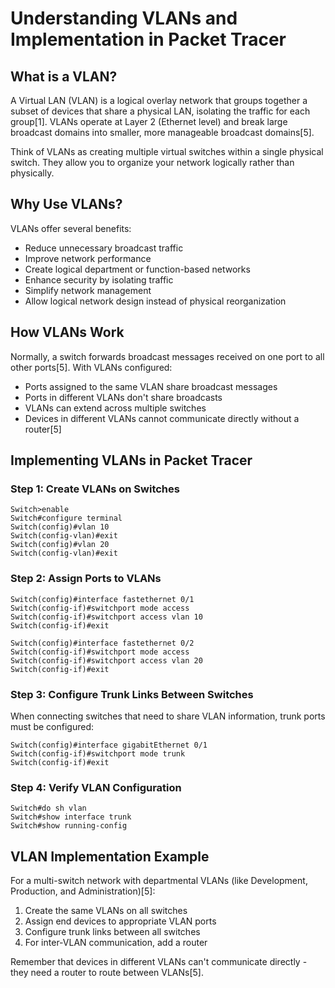 # Understanding VLANs and Implementation in Packet Tracer

## What is a VLAN?

A Virtual LAN (VLAN) is a logical overlay network that groups together a subset of devices that share a physical LAN, isolating the traffic for each group[1]. VLANs operate at Layer 2 (Ethernet level) and break large broadcast domains into smaller, more manageable broadcast domains[5].

Think of VLANs as creating multiple virtual switches within a single physical switch. They allow you to organize your network logically rather than physically.

## Why Use VLANs?

VLANs offer several benefits:
- Reduce unnecessary broadcast traffic
- Improve network performance
- Create logical department or function-based networks
- Enhance security by isolating traffic
- Simplify network management
- Allow logical network design instead of physical reorganization

## How VLANs Work

Normally, a switch forwards broadcast messages received on one port to all other ports[5]. With VLANs configured:
- Ports assigned to the same VLAN share broadcast messages
- Ports in different VLANs don't share broadcasts
- VLANs can extend across multiple switches
- Devices in different VLANs cannot communicate directly without a router[5]

## Implementing VLANs in Packet Tracer

### Step 1: Create VLANs on Switches
```
Switch>enable
Switch#configure terminal
Switch(config)#vlan 10
Switch(config-vlan)#exit
Switch(config)#vlan 20
Switch(config-vlan)#exit
```

### Step 2: Assign Ports to VLANs
```
Switch(config)#interface fastethernet 0/1
Switch(config-if)#switchport mode access
Switch(config-if)#switchport access vlan 10
Switch(config-if)#exit

Switch(config)#interface fastethernet 0/2
Switch(config-if)#switchport mode access
Switch(config-if)#switchport access vlan 20
Switch(config-if)#exit
```

### Step 3: Configure Trunk Links Between Switches
When connecting switches that need to share VLAN information, trunk ports must be configured:

```
Switch(config)#interface gigabitEthernet 0/1
Switch(config-if)#switchport mode trunk
Switch(config-if)#exit
```

### Step 4: Verify VLAN Configuration
```
Switch#do sh vlan
Switch#show interface trunk
Switch#show running-config
```

## VLAN Implementation Example

For a multi-switch network with departmental VLANs (like Development, Production, and Administration)[5]:

1. Create the same VLANs on all switches
2. Assign end devices to appropriate VLAN ports
3. Configure trunk links between all switches
4. For inter-VLAN communication, add a router

Remember that devices in different VLANs can't communicate directly - they need a router to route between VLANs[5].


